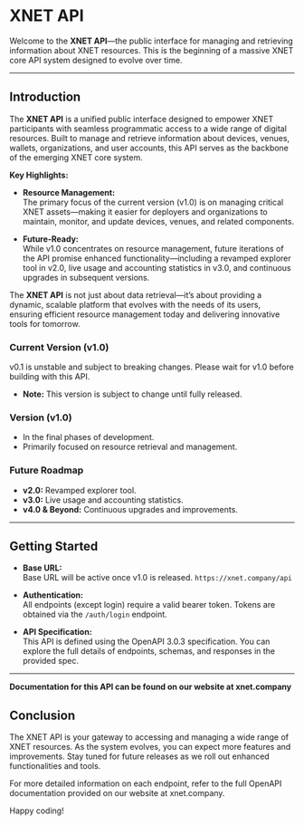 # XNET API

Welcome to the **XNET API**—the public interface for managing and retrieving information about XNET resources. This is the beginning of a massive XNET core API system designed to evolve over time.

---

## Introduction
The **XNET API** is a unified public interface designed to empower XNET participants with seamless programmatic access to a wide range of digital resources. Built to manage and retrieve information about devices, venues, wallets, organizations, and user accounts, this API serves as the backbone of the emerging XNET core system.

**Key Highlights:**

- **Resource Management:**  
  The primary focus of the current version (v1.0) is on managing critical XNET assets—making it easier for deployers and organizations to maintain, monitor, and update devices, venues, and related components.

- **Future-Ready:**  
  While v1.0 concentrates on resource management, future iterations of the API promise enhanced functionality—including a revamped explorer tool in v2.0, live usage and accounting statistics in v3.0, and continuous upgrades in subsequent versions.

The **XNET API** is not just about data retrieval—it’s about providing a dynamic, scalable platform that evolves with the needs of its users, ensuring efficient resource management today and delivering innovative tools for tomorrow.

### Current Version (v1.0)
v0.1 is unstable and subject to breaking changes. Please wait for v1.0 before building with this API.
- **Note:** This version is subject to change until fully released.

### Version (v1.0)
- In the final phases of development.
- Primarily focused on resource retrieval and management.

### Future Roadmap
- **v2.0:** Revamped explorer tool.
- **v3.0:** Live usage and accounting statistics.
- **v4.0 & Beyond:** Continuous upgrades and improvements.

---

## Getting Started

- **Base URL:**  
  Base URL will be active once v1.0 is released.
  `https://xnet.company/api`

- **Authentication:**  
  All endpoints (except login) require a valid bearer token. Tokens are obtained via the `/auth/login` endpoint.

- **API Specification:**  
  This API is defined using the OpenAPI 3.0.3 specification. You can explore the full details of endpoints, schemas, and responses in the provided spec.

---

**Documentation for this API can be found on our website at xnet.company**

## Conclusion
The XNET API is your gateway to accessing and managing a wide range of XNET resources. As the system evolves, you can expect more features and improvements. Stay tuned for future releases as we roll out enhanced functionalities and tools.

For more detailed information on each endpoint, refer to the full OpenAPI documentation provided on our website at xnet.company.

Happy coding!